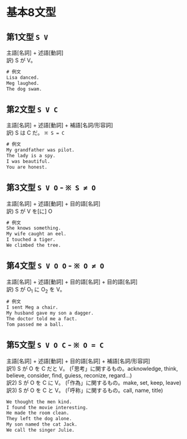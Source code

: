# 基本8文型
## 第1文型 `S V `  
主語[名詞] + 述語[動詞]  
訳) S が V。

```txt
# 例文
Lisa danced.
Meg laughed.
The dog swam.
```

## 第2文型 `S V C`
主語[名詞] + 述語[動詞] + 補語[名詞/形容詞]  
訳) S は C だ。
`※ S = C`

```txt
# 例文
My grandfather was pilot.
The lady is a spy.
I was beautiful.
You are honest.
```

## 第3文型 `S V O` - `※ S ≠ O`
主語[名詞] + 述語[動詞] + 目的語[名詞]  
訳) S が V を[に] O  

```txt
# 例文
She knows something.
My wife caught an eel.
I touched a tiger.
We climbed the tree.
```

## 第4文型 `S V O O` - `※ O ≠ O`
主語[名詞] + 述語[動詞] + 目的語[名詞] + 目的語[名詞]  
訳) S が O<sub>1</sub> に O<sub>2</sub> を V。  

```txt
# 例文
I sent Meg a chair.
My husband gave my son a dagger.
The doctor told me a fact.
Tom passed me a ball.
```

## 第5文型 `S V O C` - `※ O = C`
主語[名詞] + 述語[動詞] + 目的語[名詞] + 補語[名詞/形容詞]  
訳1) S が O を C だと V。 (「思考」に関するもの。acknowledge, think, believe, consider, find, guiess, reconize, regard...)  
訳2) S が O を C に V。 (「作為」に関するもの。make, set, keep, leave)  
訳3) S が O を C と V。 (「呼称」に関するもの。call, name, title)  

```txt
We thought the men kind.
I found the movie interesting.
He made the room clean.
They left the dog alone.
My son named the cat Jack.
We call the singer Julie.
```
